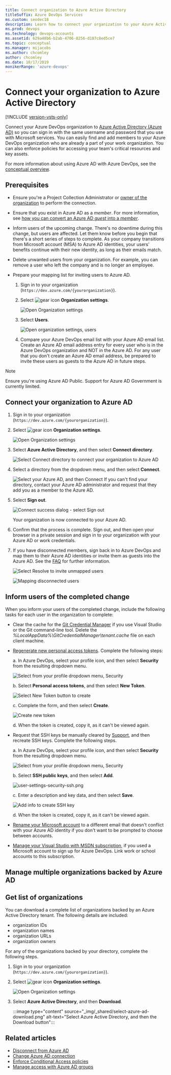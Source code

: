```yaml
---
title: Connect organization to Azure Active Directory
titleSuffix: Azure DevOps Services
ms.custom: seodec18
description: Learn how to connect your organization to your Azure Active Directory
ms.prod: devops
ms.technology: devops-accounts
ms.assetid: 629a48b6-b2ab-4706-8256-d187c8ed5ce7
ms.topic: conceptual
ms.manager: mijacobs
ms.author: chcomley
author: chcomley
ms.date: 10/17/2019
monikerRange: 'azure-devops'
---
```


# Connect your organization to Azure Active Directory

[!INCLUDE [version-vsts-only](../../_shared/version-vsts-only.md)]

Connect your Azure DevOps organization to [Azure Active Directory (Azure AD)](https://azure.microsoft.com/documentation/articles/active-directory-whatis/) so you can sign in with the same username and password that you use with Microsoft services. You can easily find and add members to your Azure DevOps organization who are already a part of your work organization. You can also enforce policies for accessing your team's critical resources and key assets. 

For more information about using Azure AD with Azure DevOps, see the [conceptual overview](access-with-azure-ad.md).

## Prerequisites

- Ensure you're a Project Collection Administrator or [owner of the organization](../security/lookup-organization-owner-admin.md) to perform the connection.
- Ensure that you exist in Azure AD as a *member*. For more information, see [how you can convert an Azure AD *guest* into a *member*](faq-add-delete-users.md#q-how-can-i-convert-an-azure-ad-guest-into-a-member).
- Inform users of the upcoming change.
   There's no downtime during this change, but users are affected. Let them know before you begin that there's a short series of steps to complete. As your company transitions from Microsoft account (MSA) to Azure AD identities, your users' benefits continue with their new identity, as long as their emails match.
- Delete unwanted users from your organization. For example, you can remove a user who left the company and is no longer an employee.
- Prepare your mapping list for inviting users to Azure AD.

    1. Sign in to your organization (```https://dev.azure.com/{yourorganization}```).
    2. Select ![gear icon](../../_img/icons/gear-icon.png) **Organization settings**.
        
        ![Open Organization settings](../../_shared/_img/settings/open-admin-settings-vert.png)

    3. Select **Users**.
        
        ![Open organization settings, users](../../_shared/_img/settings/open-organization-settings-users-vert.png)

    4. Compare your Azure DevOps email list with your Azure AD email list. Create an Azure AD email address entry for every user who is in the Azure DevOps organization and NOT in the Azure AD. For any user that you don't create an Azure AD email address, be prepared to invite these users as guests to the Azure AD in future steps.
	
> [!NOTE]
> Ensure you're using Azure AD Public. Support for Azure AD Government is currently limited.

## Connect your organization to Azure AD

1. Sign in to your organization (```https://dev.azure.com/{yourorganization}```).

2. Select ![gear icon](../../_img/icons/gear-icon.png) **Organization settings**.

    ![Open Organization settings](../../_shared/_img/settings/open-admin-settings-vert.png)
3. Select **Azure Active Directory**, and then select **Connect directory**.

   ![Select Connect directory to connect your organization to Azure AD](_img/_shared/select-azure-ad-connect-directory.png)

4. Select a directory from the dropdown menu, and then select **Connect**.

   ![Select your Azure AD, and then Connect](_img/_shared/select-directory-connect.png)
   If you can't find your directory, contact your Azure AD administrator and request that they add you as a member to the Azure AD.

5. Select **Sign out**.

   ![Connect success dialog - select Sign out](_img/_shared/connect-success-dialog.png)

    Your organization is now connected to your Azure AD.

6. Confirm that the process is complete. Sign out, and then open your browser in a private session and sign in to your organization with your Azure AD or work credentials.

7. If you have disconnected members, sign back in to Azure DevOps and map them to their Azure AD identities or invite them as guests into the Azure AD. See the [FAQ](faq-azure-access.md#connect-disconnect-or-change-azure-ad) for further information.

   ![Select Resolve to invite unmapped users](_img/_shared/azure-ad-select-resolve-for-disconnected-users.png)

   ![Mapping disconnected users](_img/_shared/resolve-disconnected-users.png)

## Inform users of the completed change

When you inform your users of the completed change, include the following tasks for each user in the organization to complete:

- Clear the cache for the [Git Credential Manager](https://github.com/Microsoft/Git-Credential-Manager-for-Windows/blob/master/Docs/Faq.md#q-why-is-gitexe-failing-to-authenticate-after-linkingunlinking-your-visual-studio-team-services-organization-from-azure-active-directory) if you use Visual Studio or the Git command-line tool. Delete the *%LocalAppData%\GitCredentialManager\tenant.cache* file on each client machine. 
- [Regenerate new personal access tokens](use-personal-access-tokens-to-authenticate.md). Complete the following steps:

    a. In Azure DevOps, select your profile icon, and then select **Security** from the resulting dropdown menu.

     ![Select from your profile dropdown menu, Security](_img/_shared/select-security-profile-menu.png)

    b. Select **Personal access tokens**, and then select **New Token**.
    
     ![Select New Token button to create](_img/_shared/select-personal-access-tokens-new-token.png)

    c. Complete the form, and then select **Create**.

     ![Create new token](_img/_shared/create-new-personal-access-token.png)

    d. When the token is created, copy it, as it can't be viewed again.

- Request that SSH keys be manually cleared by [Support](https://azure.microsoft.com/support/devops/), and then recreate SSH keys. Complete the following steps.

    a. In Azure DevOps, select your profile icon, and then select **Security** from the resulting dropdown menu.

     ![Select from your profile dropdown menu, Security](_img/_shared/select-security-profile-menu.png)

    b. Select **SSH public keys**, and then select **Add**.

     ![user-settings-security-ssh.png](_img/_shared/user-settings-security-ssh.png)

    c. Enter a description and key data, and then select **Save**.

     ![Add info to create SSH key](_img/_shared/add-ssh-public-key-info.png)

    d. When the token is created, copy it, as it can't be viewed again.

- [Rename your Microsoft account](https://support.microsoft.com/help/11545/microsoft-account-rename-your-personal-account) to a different email that doesn't conflict with your Azure AD identity if you don't want to be prompted to choose between accounts.
- [Manage your Visual Studio with MSDN subscription](/visualstudio/subscriptions/manage-vs-subscriptions), if you used a Microsoft account to sign up for Azure DevOps. Link work or school accounts to this subscription.

## Manage multiple organizations backed by Azure AD

## Get list of organizations

You can download a complete list of organizations backed by an Azure Active Directory tenant. 
The following details are included:
- organization IDs
- organization names
- organization URLs
- organization owners

For any of the organizations backed by your directory, complete the following steps.

1. Sign in to your organization (```https://dev.azure.com/{yourorganization}```).

2. Select ![gear icon](../../_img/icons/gear-icon.png) **Organization settings**.

    ![Open Organization settings](../../_shared/_img/settings/open-admin-settings-vert.png)

3. Select **Azure Active Directory**, and then **Download**.

   :::image type="content" source="_img/_shared/select-azure-ad-download.png" alt-text="Select Azure Active Directory, and then the Download button":::

## Related articles

* [Disconnect from Azure AD](disconnect-organization-from-azure-ad.md)
* [Change Azure AD connection](change-azure-ad-connection.md)
* [Enforce Conditional Access policies](manage-conditional-access.md)
* [Manage access with Azure AD groups](manage-azure-active-directory-groups-vsts.md)


